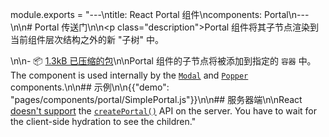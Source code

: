 module.exports = "---\ntitle: React Portal 组件\ncomponents: Portal\n---\n\n# Portal 传送门\n\n<p class=\"description\">Portal 组件将其子节点渲染到当前组件层次结构之外的新 \"子树\" 中。</p>\n\n- 📦 [1.3kB 已压缩的包](/size-snapshot)\n\nPortal 组件的子节点将被添加到指定的 `容器` 中。 The component is used internally by the [`Modal`](/components/modal/) and [`Popper`](/components/popper/) components.\n\n## 示例\n\n{{\"demo\": \"pages/components/portal/SimplePortal.js\"}}\n\n## 服务器端\n\nReact [doesn't support](https://github.com/facebook/react/issues/13097) the [`createPortal()`](https://reactjs.org/docs/portals.html) API on the server. You have to wait for the client-side hydration to see the children."